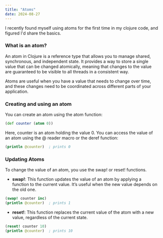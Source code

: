 ```yaml
---
title: "Atoms"
date: 2024-08-27
---
```


I recently found myself using atoms for the first time in my clojure code, and figured I'd share the basics.


### What is an atom?

An atom in Clojure is a reference type that allows you to manage shared, synchronous, and independent state. It provides 
a way to store a single value that can be changed atomically, meaning that changes to the value are guaranteed to be 
visible to all threads in a consistent way.

Atoms are useful when you have a value that needs to change over time, and these changes need to be coordinated across 
different parts of your application.

### Creating and using an atom

You can create an atom using the atom function:

```clojure
(def counter (atom 0))
```

Here, counter is an atom holding the value 0. You can access the value of an atom using the @ reader macro or the deref 
function:

```clojure
(println @counter)  ; prints 0
```

### Updating Atoms

To change the value of an atom, you use the swap! or reset! functions.

- **swap!**: This function updates the value of an atom by applying a function to the current value. It’s useful when 
the new value depends on the old one.
```clojure
(swap! counter inc)
(println @counter)  ; prints 1
```
- **reset!**: This function replaces the current value of the atom with a new value, regardless of the current state.
```clojure
(reset! counter 10)
(println @counter)  ; prints 10
```